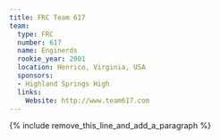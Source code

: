 ```yaml
---
title: FRC Team 617
team:
  type: FRC
  number: 617
  name: Enginerds
  rookie_year: 2001
  location: Henrico, Virginia, USA
  sponsors:
  - Highland Springs High
  links:
    Website: http://www.team617.com
---
```


{% include remove_this_line_and_add_a_paragraph %}